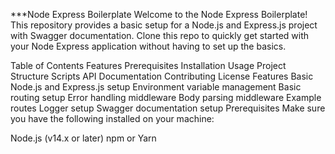 ***Node Express Boilerplate
Welcome to the Node Express Boilerplate! This repository provides a basic setup for a Node.js and Express.js project with Swagger documentation. Clone this repo to quickly get started with your Node Express application without having to set up the basics.

Table of Contents
Features
Prerequisites
Installation
Usage
Project Structure
Scripts
API Documentation
Contributing
License
Features
Basic Node.js and Express.js setup
Environment variable management
Basic routing setup
Error handling middleware
Body parsing middleware
Example routes
Logger setup
Swagger documentation setup
Prerequisites
Make sure you have the following installed on your machine:

Node.js (v14.x or later)
npm or Yarn
